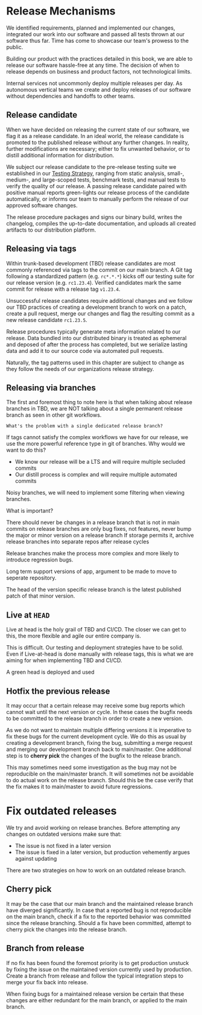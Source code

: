# Release Mechanisms

We identified requirements, planned and implemented our changes, integrated our work into our software and passed all tests thrown at our software thus far. Time has come to showcase our team's prowess to the public.

Building our product with the practices detailed in this book, we are able to release our software hassle-free at any time. The decision of when to release depends on business and product factors, not technological limits.

Internal services not uncommonly deploy multiple releases per day. As autonomous vertical teams we create and deploy releases of our software without dependencies and handoffs to other teams.

## Release candidate

When we have decided on releasing the current state of our software, we flag it as a release candidate. In an ideal world, the release candidate is promoted to the published release without any further changes. In reality, further modifications are necessary; either to fix unwanted behavior, or to distill additional information for distribution.

We subject our release candidate to the pre-release testing suite we established in our [Testing Strategy](./testing/testing-strategy.md), ranging from static analysis, small-, medium-, and large-scoped tests, benchmark tests, and manual tests to verify the quality of our release. A passing release candidate paired with positive manual reports green-lights our release process of the candidate automatically, or informs our team to manually perform the release of our approved software changes.

The release procedure packages and signs our binary build, writes the changelog, compiles the up-to-date documentation, and uploads all created artifacts to our distribution platform.

## Releasing via tags

Within trunk-based development (TBD) release candidates are most commonly referenced via tags to the commit on our main branch. A Git tag following a standardized pattern (e.g. `rc*.*.*`) kicks off our testing suite for our release version (e.g. `rc1.23.4`). Verified candidates mark the same commit for release with a release tag `v1.23.4`.

Unsuccessful release candidates require additional changes and we follow our TBD practices of creating a development branch to work on a patch, create a pull request, merge our changes and flag the resulting commit as a new release candidate `rc1.23.5`.

Release procedures typically generate meta information related to our release. Data bundled into our distributed binary is treated as ephemeral and deposed of after the process has completed, but we serialize lasting data and add it to our source code via automated pull requests. 

Naturally, the tag patterns used in this chapter are subject to change as they follow the needs of our organizations release strategy.

## Releasing via branches

The first and foremost thing to note here is that when talking about release branches in TBD, we are NOT talking about a single permanent release branch as seen in other git workflows.

```
What's the problem with a single dedicated release branch?
```

If tags cannot satisfy the complex workflows we have for our release, we use the more powerful reference type in git of branches. Why would we want to do this?

- We know our release will be a LTS and will require multiple secluded commits
- Our distill process is complex and will require multiple automated commits

Noisy branches, we will need to implement some filtering when viewing branches.

What is important?

There should never be changes in a release branch that is not in main
commits on release branches are only bug fixes, not features, never bump the major or minor version on a release branch
If storage permits it, archive release branches into separate repos after release cycles

Release branches make the process more complex and more likely to introduce regression bugs.

Long term support versions of app, argument to be made to move to seperate repository.

 The head of the version specific release branch is the latest published patch of that minor version.

## Live at `HEAD`

Live at head is the holy grail of TBD and CI/CD. The closer we can get to this, the more flexible and agile our entire company is.

This is difficult. Our testing and deployment strategies have to be solid. Even if Live-at-head is done manually with release tags, this is what we are aiming for when implementing TBD and CI/CD.

A green head is deployed and used


## Hotfix the previous release

It may occur that a certain release may receive some bug reports which cannot wait until the next version or cycle. In these cases the bugfix needs to be committed to the release branch in order to create a new version.

As we do not want to maintain multiple differing versions it is imperative to fix these bugs for the current development cycle. We do this as usual by creating a development branch, fixing the bug, submitting a merge request and merging our development branch back to main/master. One additional step is to **cherry pick** the changes of the bugfix to the release branch.

This may sometimes need some investigation as the bug may not be reproducible on the main/master branch. It will sometimes not be avoidable to do actual work on the release branch. Should this be the case verify that the fix makes it to main/master to avoid future regressions.

# Fix outdated releases

We try and avoid working on release branches. Before attempting any changes on outdated versions make sure that:

* The issue is not fixed in a later version
* The issue is fixed in a later version, but production vehemently argues against updating

There are two strategies on how to work on an outdated release branch.

## Cherry pick

It may be the case that our main branch and the maintained release branch have diverged significantly. In case that a reported bug is not reproducible on the main branch, check if a fix to the reported behavior was committed since the release branching. Should a fix have been committed, attempt to cherry pick the changes into the release branch.

## Branch from release

If no fix has been found the foremost priority is to get production unstuck by fixing the issue on the maintained version currently used by production. Create a branch from release and follow the typical integration steps to merge your fix back into release.

When fixing bugs for a maintained release version be certain that these changes are either redundant for the main branch, or applied to the main branch.
